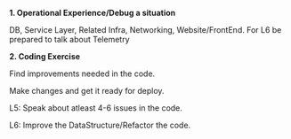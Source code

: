 **1. Operational Experience/Debug a situation**


DB, Service Layer, Related Infra, Networking, Website/FrontEnd. For L6 be prepared to talk about Telemetry

**2. Coding Exercise**

Find improvements needed in the code. 

Make changes and get it ready for deploy. 

L5: Speak about atleast 4-6 issues in the code. 

L6: Improve the DataStructure/Refactor the code. 

